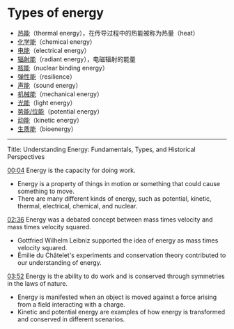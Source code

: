 # Types of energy
- [热能](https://zh.wikipedia.org/wiki/%E7%83%AD%E8%83%BD "热能")（thermal energy），在传导过程中的热能被称为热量（heat）
- [化学能](https://zh.wikipedia.org/wiki/%E5%8C%96%E5%AD%B8%E8%83%BD "化学能")（chemical energy）
- [电能](https://zh.wikipedia.org/wiki/%E9%9B%BB%E8%83%BD "电能")（electrical energy）
- [辐射能](https://zh.wikipedia.org/wiki/%E8%BC%BB%E5%B0%84%E8%83%BD "辐射能")（radiant energy），电磁辐射的能量
- [核能](https://zh.wikipedia.org/wiki/%E6%A0%B8%E7%BB%93%E5%90%88%E8%83%BD "核结合能")（nuclear binding energy）
- [弹性能](https://zh.wikipedia.org/wiki/%E5%BD%88%E6%80%A7%E8%83%BD "弹性能")（resilience）
- [声能](https://zh.wikipedia.org/wiki/%E5%A3%B0%E8%83%BD "声能")（sound energy）
- [机械能](https://zh.wikipedia.org/wiki/%E6%A9%9F%E6%A2%B0%E8%83%BD "机械能")（mechanical energy）
- [光能](https://zh.wikipedia.org/wiki/%E5%85%89%E8%83%BD "光能")（light energy）
- [势能/位能](https://zh.wikipedia.org/wiki/%E5%8A%BF%E8%83%BD "势能")（potential energy）
- [动能](https://zh.wikipedia.org/wiki/%E5%8B%95%E8%83%BD "动能")（kinetic energy）
- [生质能](https://zh.wikipedia.org/wiki/%E7%94%9F%E8%B3%AA%E8%83%BD "生质能")（bioenergy）
-----
Title: Understanding Energy: Fundamentals, Types, and Historical Perspectives

[00:04](https://www.youtube.com/watch?v=u36H4Uo3rPM&t=4) Energy is the capacity for doing work.
- Energy is a property of things in motion or something that could cause something to move.
- There are many different kinds of energy, such as potential, kinetic, thermal, electrical, chemical, and nuclear.

[02:36](https://www.youtube.com/watch?v=u36H4Uo3rPM&t=156) Energy was a debated concept between mass times velocity and mass times velocity squared.
- Gottfried Wilhelm Leibniz supported the idea of energy as mass times velocity squared.
- Émilie du Châtelet's experiments and conservation theory contributed to our understanding of energy.

[03:52](https://www.youtube.com/watch?v=u36H4Uo3rPM&t=232) Energy is the ability to do work and is conserved through symmetries in the laws of nature.
- Energy is manifested when an object is moved against a force arising from a field interacting with a charge.
- Kinetic and potential energy are examples of how energy is transformed and conserved in different scenarios.